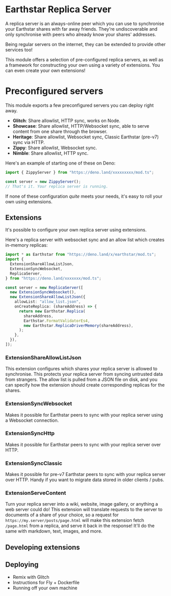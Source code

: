 # Earthstar Replica Server

A replica server is an always-online peer which you can use to synchronise your
Earthstar shares with far away friends. They're undiscoverable and only
synchronise with peers who already know your shares' addresses.

Being regular servers on the internet, they can be extended to provide other
services too!

This module offers a selection of pre-configured replica servers, as well as a
framework for constructing your own using a variety of extensions. You can even
create your own extensions!

# Preconfigured servers

This module exports a few preconfigured servers you can deploy right away.

- **Glitch**: Share allowlist, HTTP sync, works on Node.
- **Showcase**: Share allowlist, HTTP/Websocket sync, able to serve content from
  one share through the browser.
- **Heritage**: Share allowlist, Websocket sync, Classic Earthstar (pre-v7) sync
  via HTTP.
- **Zippy**: Share allowlist, Websocket sync.
- **Nimble**: Share allowlist, HTTP sync.

Here's an example of starting one of these on Deno:

```ts
import { ZippyServer } from "https://deno.land/xxxxxxxxx/mod.ts";

const server = new ZippyServer();
// That's it. Your replica server is running.
```

If none of these configuration _quite_ meets your needs, it's easy to roll your
own using extensions.

## Extensions

It's possible to configure your own replica server using extensions.

Here's a replica server with websocket sync and an allow list which creates
in-memory replicas:

```ts
import * as Earthstar from "https://deno.land/x/earthstar/mod.ts";
import {
  ExtensionShareAllowListJson,
  ExtensionSyncWebsocket,
  ReplicaServer,
} from "https://deno.land/xxxxxxx/mod.ts";

const server = new ReplicaServer([
  new ExtensionSyncWebsocket(),
  new ExtensionShareAllowListJson({
    allowList: "allow_list.json",
    onCreateReplica: (shareAddress) => {
      return new Earthstar.Replica(
        shareAddress,
        Earthstar.FormatValidatorEs4,
        new Earthstar.ReplicaDriverMemory(shareAddress),
      );
    },
  }),
]);
```

### ExtensionShareAllowListJson

This extension configures which shares your replica server is allowed to
synchronise. This protects your replica server from syncing untrusted data from
strangers. The allow list is pulled from a JSON file on disk, and you can
specify how the extension should create corresponding replicas for the shares.

### ExtensionSyncWebsocket

Makes it possible for Earthstar peers to sync with your replica server using a
Websocket connection.

### ExtensionSyncHttp

Makes it possible for Earthstar peers to sync with your replica server over
HTTP.

### ExtensionSyncClassic

Makes it possible for pre-v7 Earthstar peers to sync with your replica server
over HTTP. Handy if you want to migrate data stored in older clients / pubs.

### ExtensionServeContent

Turn your replica server into a wiki, website, image gallery, or anything a web
server could do! This extension will translate requests to the server to
documents of a share of your choice, so a request for
`https://my.server/posts/page.html` will make this extension fetch `/page.html`
from a replica, and serve it back in the response! It'll do the same with
markdown, text, images, and more.

## Developing extensions

## Deploying

- Remix with Glitch
- Instructions for Fly + Dockerfile
- Running off your own machine
